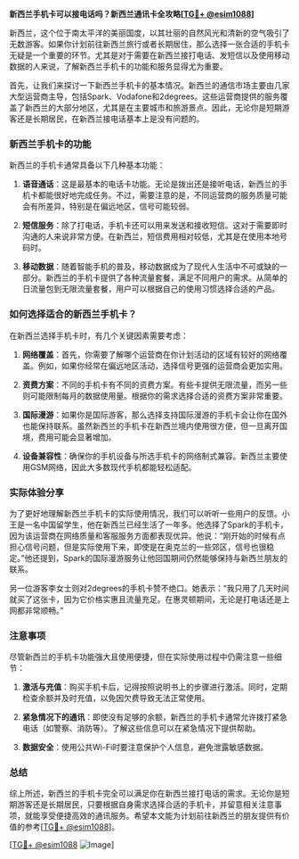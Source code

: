 **新西兰手机卡可以接电话吗？新西兰通讯卡全攻略[[TG💪+ @esim1088](https://t.me/s/esim1088)]**

新西兰，这个位于南太平洋的美丽国度，以其壮丽的自然风光和清新的空气吸引了无数游客。如果你计划前往新西兰旅行或者长期居住，那么选择一张合适的手机卡无疑是一个重要的环节。尤其是对于需要在新西兰接打电话、发短信以及使用移动数据的人来说，了解新西兰手机卡的功能和服务显得尤为重要。

首先，让我们来探讨一下新西兰手机卡的基本情况。新西兰的通信市场主要由几家大型运营商主导，包括Spark、Vodafone和2degrees。这些运营商提供的服务覆盖了新西兰的大部分地区，尤其是在主要城市和旅游景点。因此，无论你是短期游客还是长期居民，在新西兰接电话基本上是没有问题的。

### 新西兰手机卡的功能

新西兰的手机卡通常具备以下几种基本功能：

1. **语音通话**：这是最基本的电话卡功能。无论是拨出还是接听电话，新西兰的手机卡都能很好地完成任务。不过，需要注意的是，不同运营商的服务质量可能会有所差异，特别是在偏远地区，信号可能较弱。

2. **短信服务**：除了打电话，手机卡还可以用来发送和接收短信。这对于需要即时沟通的人来说非常方便。在新西兰，短信费用相对较低，尤其是在使用本地号码时。

3. **移动数据**：随着智能手机的普及，移动数据成为了现代人生活中不可或缺的一部分。新西兰的手机卡提供了各种流量套餐，满足不同用户的需求。从简单的日流量包到无限流量套餐，用户可以根据自己的使用习惯选择合适的产品。

### 如何选择适合的新西兰手机卡？

在新西兰选择手机卡时，有几个关键因素需要考虑：

1. **网络覆盖**：首先，你需要了解哪个运营商在你计划活动的区域有较好的网络覆盖。例如，如果你经常在偏远地区活动，选择信号更强的运营商会更加实用。

2. **资费方案**：不同的手机卡有不同的资费方案。有些卡提供无限流量，而另一些则可能限制每月的数据使用量。根据你的需求选择合适的资费方案非常重要。

3. **国际漫游**：如果你是国际游客，那么选择支持国际漫游的手机卡会让你在国外也能保持联系。虽然新西兰的手机卡在新西兰境内使用很方便，但一旦离开国境，费用可能会显著增加。

4. **设备兼容性**：确保你的手机设备与所选手机卡的网络制式兼容。新西兰主要使用GSM网络，因此大多数现代手机都能轻松适配。

### 实际体验分享

为了更好地理解新西兰手机卡的实际使用情况，我们可以听听一些用户的反馈。小王是一名中国留学生，他在新西兰已经生活了一年多。他选择了Spark的手机卡，因为该运营商在网络质量和客服服务方面都表现优异。他说：“刚开始的时候有点担心信号问题，但是实际使用下来，即使是在奥克兰的一些郊区，信号也很稳定。”他还提到，Spark的国际漫游服务让他回国期间仍然能够保持与新西兰朋友的联系。

另一位游客李女士则对2degrees的手机卡赞不绝口。她表示：“我只用了几天时间就买了这张卡，因为它价格实惠且流量充足。在惠灵顿期间，无论是打电话还是上网都非常顺畅。”

### 注意事项

尽管新西兰的手机卡功能强大且使用便捷，但在实际使用过程中仍需注意一些细节：

1. **激活与充值**：购买手机卡后，记得按照说明书上的步骤进行激活。同时，定期检查余额并及时充值，以免因欠费导致无法正常使用。

2. **紧急情况下的通讯**：即使没有足够的余额，新西兰的手机卡通常允许拨打紧急电话（如警察、消防等）。了解这些信息可以在紧急情况下提供帮助。

3. **数据安全**：使用公共Wi-Fi时要注意保护个人信息，避免泄露敏感数据。

### 总结

综上所述，新西兰的手机卡完全可以满足你在新西兰接打电话的需求。无论你是短期游客还是长期居民，只要根据自身需求选择合适的手机卡，并留意相关注意事项，就能享受便捷高效的通讯服务。希望本文能为计划前往新西兰的朋友提供有价值的参考[[TG💪+ @esim1088](https://t.me/s/esim1088)]。

[[TG💪+ @esim1088](https://t.me/s/esim1088) ![Image](https://i.postimg.cc/4NQfJmqS/Snipaste-2025-05-13-00-14-12.png)]
